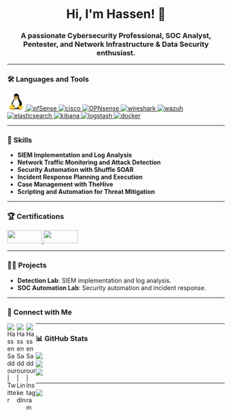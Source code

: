 <h1 align="center">Hi, I'm Hassen! 👋</h1>

<h3 align="center">
  A passionate <strong>Cybersecurity Professional</strong>, <strong>SOC Analyst</strong>, <strong>Pentester</strong>, and <strong>Network Infrastructure & Data Security</strong> enthusiast.
</h3>

---

### 🛠️ Languages and Tools

<p align="left">
  <a href="https://www.linux.org/" target="_blank" rel="noreferrer" title="Linux">
    <img src="https://raw.githubusercontent.com/devicons/devicon/master/icons/linux/linux-original.svg" alt="linux" width="40" height="40"/>
  </a>
  <a href="https://www.pfsense.org/" target="_blank" rel="noreferrer" title="pfSense">
    <img src="https://github.com/loganmarchione/homelab-svg-assets/blob/main/assets/pfsense-blue.svg" alt="pfSense" width="40" height="40"/>
  </a>
  <a href="https://www.cisco.com/site/in/en/index.html" target="_blank" rel="noreferrer" title="Cisco">
    <img src="https://www.vectorlogo.zone/logos/cisco/cisco-ar21.svg" alt="cisco" width="70" height="40"/>
  </a>
  <a href="https://opnsense.org/" target="_blank" rel="noreferrer" title="OPNsense">
    <img src="https://github.com/loganmarchione/homelab-svg-assets/blob/main/assets/opnsense.svg?raw=true" alt="OPNsense" width="40" height="40"/>
  </a>
  <a href="https://www.wireshark.org/" target="_blank" rel="noreferrer" title="Wireshark">
    <img src="https://www.vectorlogo.zone/logos/wireshark/wireshark-ar21.svg" alt="wireshark" width="100" height="50"/>
  </a>
  <a href="https://wazuh.com/" target="_blank" rel="noreferrer" title="Wazuh">
    <img src="https://github.com/loganmarchione/homelab-svg-assets/blob/main/assets/wazuh.svg" alt="wazuh" width="50" height="40"/>
  </a>
  <a href="https://www.elastic.co/fr/" target="_blank" rel="noreferrer" title="Elasticsearch">
    <img src="https://www.vectorlogo.zone/logos/elastic/elastic-ar21.svg" alt="elasticsearch" width="100" height="50"/>
  </a>
  <a href="https://www.elastic.co/fr/kibana" target="_blank" rel="noreferrer" title="Kibana">
    <img src="https://www.vectorlogo.zone/logos/elasticco_kibana/elasticco_kibana-ar21.svg" alt="kibana" width="90" height="40"/>
  </a>
  <a href="https://www.elastic.co/fr/logstash" target="_blank" rel="noreferrer" title="Logstash">
    <img src="https://www.vectorlogo.zone/logos/elasticco_logstash/elasticco_logstash-ar21.svg" alt="logstash" width="100" height="50"/>
  </a>
  <a href="https://www.docker.com/" target="_blank" rel="noreferrer" title="Docker">
    <img src="https://www.vectorlogo.zone/logos/docker/docker-icon.svg" alt="docker" width="60" height="60"/>
  </a>
</p>

<style>
  a img {
    transition: transform 0.2s ease-in-out;
  }
  a img:hover {
    transform: scale(1.1);
  }
</style>

---

### 🚀 Skills

- **SIEM Implementation and Log Analysis**  
- **Network Traffic Monitoring and Attack Detection**  
- **Security Automation with Shuffle SOAR**  
- **Incident Response Planning and Execution**  
- **Case Management with TheHive**  
- **Scripting and Automation for Threat Mitigation**  

---

### 🏆 Certifications

<div>
  <a href="https://codered.eccouncil.org/certificate/46dcc025-8612-45e1-bed8-b1d9782df825?logged=true">
    <img src="https://upload.wikimedia.org/wikipedia/commons/c/cb/Ec_Council_Logo.png" width="80" height="30" />
  </a>
  <a href="https://codered.eccouncil.org/certificate/571ebc89-e4ee-4a1a-9815-e6ff7d7d72f5?logged=true">
    <img src="https://upload.wikimedia.org/wikipedia/commons/c/cb/Ec_Council_Logo.png" width="80" height="30" />
  </a>
</div>

---

### 👨‍💻 Projects

- **Detection Lab**: SIEM implementation and log analysis.  
- **SOC Automation Lab**: Security automation and incident response.  

---

### 🤝 Connect with Me

[<img align="left" alt="HassenSaddour | Twitter" width="22px" src="https://cdn.jsdelivr.net/npm/simple-icons@v3/icons/twitter.svg" />][twitter]
[<img align="left" alt="HassenSaddour | LinkedIn" width="22px" src="https://cdn.jsdelivr.net/npm/simple-icons@v3/icons/linkedin.svg" />][linkedin]
[<img align="left" alt="HassenSaddour | Instagram" width="22px" src="https://cdn.jsdelivr.net/npm/simple-icons@v3/icons/instagram.svg" />][instagram]

[twitter]: https://twitter.com/Hassensaddour
[instagram]: https://www.instagram.com/hassen_saddour/
[linkedin]: https://www.linkedin.com/in/hassen-saddour-a5ab01248/

---

### 📊 GitHub Stats

![](https://github-readme-stats.vercel.app/api?username=hassensaddour&theme=dark&hide_border=false&include_all_commits=false&count_private=false)<br/>
![](https://github-readme-streak-stats.herokuapp.com/?user=hassensaddour&theme=dark&hide_border=false)<br/>
![](https://github-readme-stats.vercel.app/api/top-langs/?username=hassensaddour&theme=dark&hide_border=false&include_all_commits=false&count_private=false&layout=compact)

---

[![](https://visitcount.itsvg.in/api?id=hassensaddour&icon=0&color=0)](https://visitcount.itsvg.in)

<!-- Proudly created with GPRM ( https://gprm.itsvg.in ) -->
